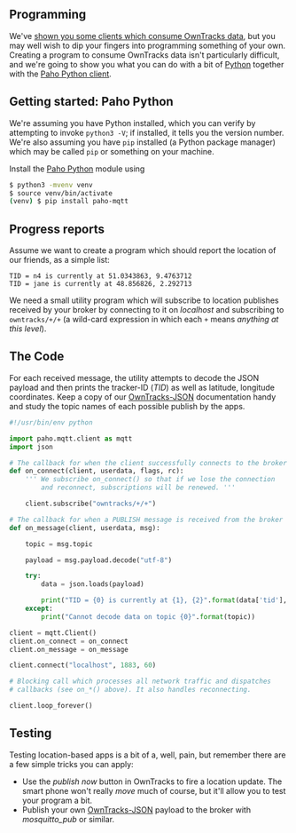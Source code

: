 ## Programming

We've [shown you some clients which consume OwnTracks data](../guide/clients.md), but you may well wish to dip your fingers into programming something of your own. Creating a program to consume OwnTracks data isn't particularly difficult, and we're going to show you what you can do with a bit of [Python](https://www.python.org) together with the [Paho Python client](https://www.eclipse.org/paho/clients/python/).

## Getting started: Paho Python


We're assuming you have Python installed, which you can verify by attempting to invoke `python3 -V`; if installed, it tells you the version number. We're also assuming you have `pip` installed (a Python package manager) which may be called `pip` or something on your machine.

Install the [Paho Python](https://www.eclipse.org/paho/clients/python/) module using

```bash
$ python3 -mvenv venv
$ source venv/bin/activate
(venv) $ pip install paho-mqtt
```

## Progress reports

Assume we want to create a program which should report the location of our friends, as a simple list:

```
TID = n4 is currently at 51.0343863, 9.4763712
TID = jane is currently at 48.856826, 2.292713
```

We need a small utility program which will subscribe to location publishes received by your broker by connecting to it on _localhost_ and subscribing to `owntracks/+/+` (a wild-card expression in which each `+` means _anything at this level_).

## The Code

For each received message, the utility attempts to decode the JSON payload and then prints the tracker-ID (_TID_) as well as latitude, longitude coordinates. Keep a copy of our [OwnTracks-JSON](json.md) documentation handy and study the topic names of each possible publish by the apps.


```python
#!/usr/bin/env python

import paho.mqtt.client as mqtt
import json

# The callback for when the client successfully connects to the broker
def on_connect(client, userdata, flags, rc):
    ''' We subscribe on_connect() so that if we lose the connection
        and reconnect, subscriptions will be renewed. '''

    client.subscribe("owntracks/+/+")

# The callback for when a PUBLISH message is received from the broker
def on_message(client, userdata, msg):

    topic = msg.topic

    payload = msg.payload.decode("utf-8")

    try:
        data = json.loads(payload)

        print("TID = {0} is currently at {1}, {2}".format(data['tid'], data['lat'], data['lon']))
    except:
        print("Cannot decode data on topic {0}".format(topic))

client = mqtt.Client()
client.on_connect = on_connect
client.on_message = on_message

client.connect("localhost", 1883, 60)

# Blocking call which processes all network traffic and dispatches
# callbacks (see on_*() above). It also handles reconnecting.

client.loop_forever()
```

## Testing

Testing location-based apps is a bit of a, well, pain, but remember there are a few simple tricks you can apply:

* Use the _publish now_ button in OwnTracks to fire a location update. The smart phone won't really _move_ much of course, but it'll allow you to test your program a bit.
* Publish your own [OwnTracks-JSON](json.md) payload to the broker with _mosquitto_pub_ or similar.

